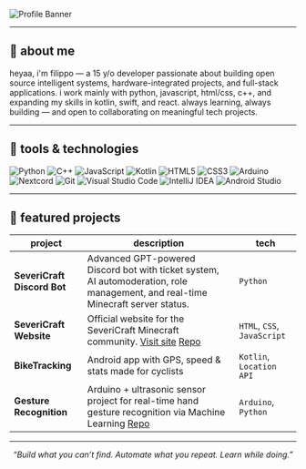 ![Profile Banner](https://i.imgur.com/XwEjqih.gif)

---

## 🧠 about me

heyaa, i'm filippo — a 15 y/o developer passionate about building open source intelligent systems, hardware-integrated projects, and full-stack applications.
i work mainly with python, javascript, html/css, c++, and expanding my skills in kotlin, swift, and react.
always learning, always building — and open to collaborating on meaningful tech projects.

---

## 🚀 tools & technologies

![Python](https://img.shields.io/badge/python-3776AB?style=for-the-badge&logo=python&logoColor=white)
![C++](https://img.shields.io/badge/C++-00599C?style=flat-square&logo=C%2B%2B&logoColor=white)
![JavaScript](https://img.shields.io/badge/javascript-%23323330.svg?style=for-the-badge&logo=javascript&logoColor=%23F7DF1E)
![Kotlin](https://img.shields.io/badge/kotlin-7F52FF?style=for-the-badge&logo=kotlin&logoColor=white)
![HTML5](https://img.shields.io/badge/html5-E34F26?style=for-the-badge&logo=html5&logoColor=white)
![CSS3](https://img.shields.io/badge/css3-1572B6?style=for-the-badge&logo=css3&logoColor=white)
![Arduino](https://img.shields.io/badge/arduino-00979D?style=for-the-badge&logo=arduino&logoColor=white)
![Nextcord](https://img.shields.io/badge/nextcord-5865F2?style=for-the-badge&logo=discord&logoColor=white)
![Git](https://img.shields.io/badge/git-F05032?style=for-the-badge&logo=git&logoColor=white)
![Visual Studio Code](https://img.shields.io/badge/Visual%20Studio%20Code-007ACC?logo=visualstudiocode&logoColor=fff&style=plastic)
![IntelliJ IDEA](https://img.shields.io/badge/Intellij%20Idea-000?logo=intellij-idea&style=for-the-badge)
![Android Studio](https://img.shields.io/badge/Android%20Studio-3DDC84?style=flat&logo=android-studio&logoColor=white)

---

## 📌 featured projects

| project | description | tech |
|-----------|----------------|---------|
|  **SeveriCraft Discord Bot** | Advanced GPT-powered Discord bot with ticket system, AI automoderation, role management, and real-time Minecraft server status. | `Python` |
|  **SeveriCraft Website** | Official website for the SeveriCraft Minecraft community. [Visit site](https://severicraft.it) [Repo](https://github.com/Gianlu1107/severicraft-website?tab=readme-ov-file) | `HTML`, `CSS`, `JavaScript` |
|  **BikeTracking** | Android app with GPS, speed & stats made for cyclists | `Kotlin`, `Location API` |
|  **Gesture Recognition** | Arduino + ultrasonic sensor project for real-time hand gesture recognition via Machine Learning [Repo](https://github.com/Gecko129/ultrasonic_sensor_gesture_detector) | `Arduino`, `Python` |



---

<p align="center">
  <i>“Build what you can’t find. Automate what you repeat. Learn while doing.”</i>
</p>

